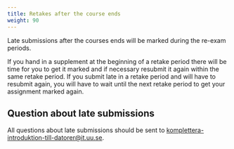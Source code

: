 ```yaml
---
title: Retakes after the course ends
weight: 90
---
```


Late submissions after the courses ends will be marked during the re-exam
periods. 

<!--
<p class="small-table"></p>

| Retake period | Year | Week | Star date | End date |
|:-------------:|:----:|:----:|:---------:|:--------:|
| 1             | 2024 | TBA   | TBA     | TBA       |
| 2             | 2024 | TBA  | TBA       | TBA      |
| 3             | 2025 | TBA  | TBA       | TBA      |
| 4             | 2025 | TBA  | TBA       | TBA      |


**TBA:** These dates are yet not decided and will be announced later. 
-->


If you hand in a supplement at the beginning of a retake period there will be
time for you to get it marked and if necessary resubmit it again within the same
retake period. If you submit late in a retake period and will have to resubmit
again, you will have to wait until the next retake period to get your assignment
marked again. 

## Question about late submissions

All questions about late submissions should be sent to 
[komplettera-introduktion-till-datorer@it.uu.se](mailto:komplettera-introduktion-till-datorer@it.uu.se).

